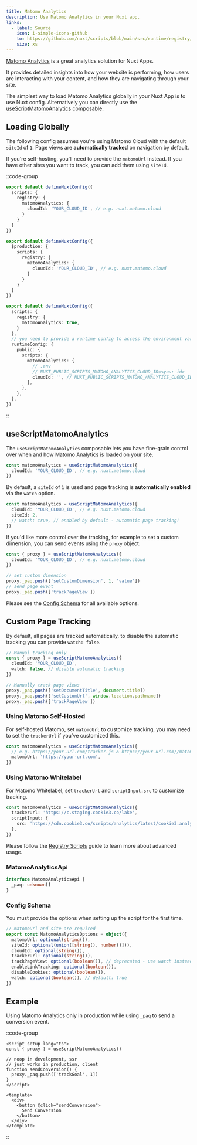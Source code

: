 ```yaml
---
title: Matomo Analytics
description: Use Matomo Analytics in your Nuxt app.
links:
  - label: Source
    icon: i-simple-icons-github
    to: https://github.com/nuxt/scripts/blob/main/src/runtime/registry/matomo-analytics.ts
    size: xs
---
```


[Matomo Analytics](https://matomo.org/) is a great analytics solution for Nuxt Apps.

It provides detailed insights into how your website is performing, how users are interacting with your content, and how they are navigating through your site.

The simplest way to load Matomo Analytics globally in your Nuxt App is to use Nuxt config. Alternatively you can directly
use the [useScriptMatomoAnalytics](#useScriptMatomoAnalytics) composable.

## Loading Globally

The following config assumes you're using Matomo Cloud with the default `siteId` of `1`. Page views are **automatically tracked** on navigation by default.

If you're self-hosting, you'll need to provide the `matomoUrl` instead. If you have other sites you want to track, you can add them using `siteId`.

::code-group

```ts [Always enabled]
export default defineNuxtConfig({
  scripts: {
    registry: {
      matomoAnalytics: {
        cloudId: 'YOUR_CLOUD_ID', // e.g. nuxt.matomo.cloud
      }
    }
  }
})
```

```ts [Production only]
export default defineNuxtConfig({
  $production: {
    scripts: {
      registry: {
        matomoAnalytics: {
          cloudId: 'YOUR_CLOUD_ID', // e.g. nuxt.matomo.cloud
        }
      }
    }
  }
})
```

```ts [Environment Variables]
export default defineNuxtConfig({
  scripts: {
    registry: {
      matomoAnalytics: true,
    }
  },
  // you need to provide a runtime config to access the environment variables
  runtimeConfig: {
    public: {
      scripts: {
        matomoAnalytics: {
          // .env
          // NUXT_PUBLIC_SCRIPTS_MATOMO_ANALYTICS_CLOUD_ID=<your-id>
          cloudId: '', // NUXT_PUBLIC_SCRIPTS_MATOMO_ANALYTICS_CLOUD_ID
        },
      },
    },
  },
})
```

::

## useScriptMatomoAnalytics

The `useScriptMatomoAnalytics` composable lets you have fine-grain control over when and how Matomo Analytics is loaded on your site.


```ts
const matomoAnalytics = useScriptMatomoAnalytics({
  cloudId: 'YOUR_CLOUD_ID', // e.g. nuxt.matomo.cloud
})
```

By default, a `siteId` of `1` is used and page tracking is **automatically enabled** via the `watch` option.

```ts
const matomoAnalytics = useScriptMatomoAnalytics({
  cloudId: 'YOUR_CLOUD_ID', // e.g. nuxt.matomo.cloud
  siteId: 2,
  // watch: true, // enabled by default - automatic page tracking!
})
```

If you'd like more control over the tracking, for example to set a custom dimension, you can send events using the `proxy` object.

```ts
const { proxy } = useScriptMatomoAnalytics({
  cloudId: 'YOUR_CLOUD_ID', // e.g. nuxt.matomo.cloud
})

// set custom dimension
proxy._paq.push(['setCustomDimension', 1, 'value'])
// send page event
proxy._paq.push(['trackPageView'])
```

Please see the [Config Schema](#config-schema) for all available options.

## Custom Page Tracking

By default, all pages are tracked automatically, to disable the automatic tracking you can provide `watch: false`.

```ts
// Manual tracking only
const { proxy } = useScriptMatomoAnalytics({
  cloudId: 'YOUR_CLOUD_ID',
  watch: false, // disable automatic tracking
})

// Manually track page views
proxy._paq.push(['setDocumentTitle', document.title])
proxy._paq.push(['setCustomUrl', window.location.pathname])
proxy._paq.push(['trackPageView'])
```

### Using Matomo Self-Hosted

For self-hosted Matomo, set `matomoUrl` to customize tracking, you may need to set the `trackerUrl` if you've customized this.

```ts
const matomoAnalytics = useScriptMatomoAnalytics({
  // e.g. https://your-url.com/tracker.js & https://your-url.com//matomo.php both exists
  matomoUrl: 'https://your-url.com',
})
```

### Using Matomo Whitelabel

For Matomo Whitelabel, set `trackerUrl` and `scriptInput.src` to customize tracking.

```ts
const matomoAnalytics = useScriptMatomoAnalytics({
  trackerUrl: 'https://c.staging.cookie3.co/lake',
  scriptInput: {
    src: 'https://cdn.cookie3.co/scripts/analytics/latest/cookie3.analytics.min.js',
  },
})
```

Please follow the [Registry Scripts](/docs/guides/registry-scripts) guide to learn more about advanced usage.

### MatomoAnalyticsApi

```ts
interface MatomoAnalyticsApi {
  _paq: unknown[]
}
```

### Config Schema

You must provide the options when setting up the script for the first time.

```ts
// matomoUrl and site are required
export const MatomoAnalyticsOptions = object({
  matomoUrl: optional(string()),
  siteId: optional(union([string(), number()])),
  cloudId: optional(string()),
  trackerUrl: optional(string()),
  trackPageView: optional(boolean()), // deprecated - use watch instead
  enableLinkTracking: optional(boolean()),
  disableCookies: optional(boolean()),
  watch: optional(boolean()), // default: true
})
```

## Example

Using Matomo Analytics only in production while using `_paq` to send a conversion event.

::code-group

```vue [ConversionButton.vue]
<script setup lang="ts">
const { proxy } = useScriptMatomoAnalytics()

// noop in development, ssr
// just works in production, client
function sendConversion() {
  proxy._paq.push(['trackGoal', 1])
}
</script>

<template>
  <div>
    <button @click="sendConversion">
      Send Conversion
    </button>
  </div>
</template>
```

::
